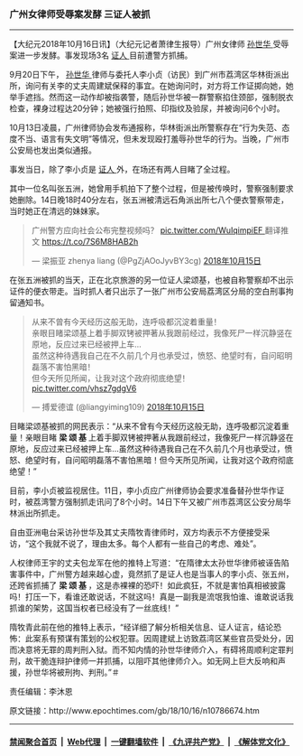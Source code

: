 ### 广州女律师受辱案发酵 三证人被抓
------------------------

<p>
 【大纪元2018年10月16日讯】（大纪元记者萧律生报导）广州女律师
 <a href="http://www.epochtimes.com/gb/tag/%E5%AD%99%E4%B8%96%E5%8D%8E.html">
  孙世华
 </a>
 受辱案进一步发酵。事发现场3名
 <a href="http://www.epochtimes.com/gb/tag/%E8%AF%81%E4%BA%BA.html">
  证人
 </a>
 目前遭警方抓捕。
</p>
<p>
 9月20日下午，
 <a href="http://www.epochtimes.com/gb/tag/%E5%AD%99%E4%B8%96%E5%8D%8E.html">
  孙世华
 </a>
 律师与委托人李小贞（访民）到广州市荔湾区华林街派出所，询问有关李的丈夫周建斌保释的事宜。在她询问时，对方将工作证掷向她，她举手遮挡。然而这一动作却被指袭警，随后孙世华被一群警察掐住颈部，强制脱衣检查，裸身过程达20分钟；她被强行拍照、印指纹及验尿，并被询问6个小时。
</p>
<p>
 10月13日凌晨，广州律师协会发布通报称，华林街派出所警察存在“行为失范、态度不当、语言有失文明”等情况，但未发现殴打羞辱孙世华的行为。当晚，广州市公安局也发出类似通报。
</p>
<p>
 事发当日，除了李小贞是
 <a href="http://www.epochtimes.com/gb/tag/%E8%AF%81%E4%BA%BA.html">
  证人
 </a>
 外，在场还有两人目睹了全过程。
</p>
<p>
 其中一位名叫张五洲，她曾用手机拍下了整个过程，但是被传唤时，警察强制要求她删除。14日晚18时40分左右，张五洲被清远石角派出所七八个便衣警察带走，当时她正在清远的妹妹家。
</p>
<p>
</p>
<blockquote class="twitter-tweet" data-lang="zh-cn">
 <p dir="ltr" lang="zh">
  广州警方应向社会公布完整视频吗？
  <a href="https://t.co/WuIqimpiEF">
   pic.twitter.com/WuIqimpiEF
  </a>
  翻译推文
  <a href="https://t.co/7S6M8HAB2h">
   https://t.co/7S6M8HAB2h
  </a>
 </p>
 <p>
  — 梁振亚 zhenya liang (@PgZjAOoJyvBY3cg)
  <a href="https://twitter.com/PgZjAOoJyvBY3cg/status/1051872413699334144?ref_src=twsrc%5Etfw">
   2018年10月15日
  </a>
 </p>
</blockquote>
<p>
 <p>
 </p>
 <p>
  在张五洲被抓的当天，正在北京旅游的另一位证人梁颂基，也被自称警察却不出示证件的便衣带走。当时抓人者只出示了一张广州市公安局荔湾区分局的空白刑事拘留通知书。
 </p>
</p>
<p>
</p>
<blockquote class="twitter-tweet" data-lang="zh-cn">
 <p dir="ltr" lang="zh">
  从来不曾有今天经历这般无助，连呼吸都沉淀着重量！
  <br/>
  亲眼目睹梁颂基上着手脚双铐被押著从我跟前经过，我像死尸一样沉静竖在原地，反应过来已经被押上车…
  <br/>
  虽然这种待遇我自己在不久前几个月也承受过，愤怒、绝望时有，自问昭明磊落不害怕黑暗！
  <br/>
  但今天所见所闻，让我对这个政府彻底绝望！
  <a href="https://t.co/vhsz7gdgV6">
   pic.twitter.com/vhsz7gdgV6
  </a>
 </p>
 <p>
  — 搏爱德谊 (@liangyiming109)
  <a href="https://twitter.com/liangyiming109/status/1051845867894960128?ref_src=twsrc%5Etfw">
   2018年10月15日
  </a>
 </p>
</blockquote>
<p>
 <p>
  目睹梁颂基被抓的网民表示：“从来不曾有今天经历这般无助，连呼吸都沉淀着重量！亲眼目睹
  <strong>
   梁
  </strong>
  <strong>
   颂
  </strong>
  <strong>
   基
  </strong>
  上着手脚双铐被押著从我跟前经过，我像死尸一样沉静竖在原地，反应过来已经被押上车…虽然这种待遇我自己在不久前几个月也承受过，愤怒、绝望时有，自问昭明磊落不害怕黑暗！但今天所见所闻，让我对这个政府彻底绝望！”
 </p>
 <p>
  目前，李小贞被监视居住。11日，李小贞应广州律师协会要求准备替孙世华作证时，被荔湾警方强制抓走讯问了8个小时。14日下午又被广州市荔湾区公安分局华林派出所抓走。
 </p>
 <p>
  自由亚洲电台采访孙世华及其丈夫隋牧青律师时，双方均表示不方便接受采访，“这个我就不说了，理由太多。每个人都有一些自己的考虑、难处”。
 </p>
 <div class="js-tweet-text-container">
  <p class="TweetTextSize js-tweet-text tweet-text" data-aria-label-part="0" lang="zh">
   人权律师王宇的丈夫包龙军在他的推特上写道：“在隋律太太孙世华律师被诬告陷害事件中，广州警方越来越心虚，竟然抓了是证人也是当事人的李小贞、张五州，还跨省抓捕了
   <strong>
    梁
   </strong>
   <strong>
    颂
   </strong>
   <strong>
    基
   </strong>
   ，这是赤裸裸的恐吓！如此疯狂，不就是害怕真相被披露吗！打压一下，看谁还敢说话，不就这吗！真是一副我是流氓我怕谁、谁敢说话我抓谁的架势，这国当权者已经没有了一丝底线！”
  </p>
 </div>
 <div class="js-tweet-text-container">
  <p class="TweetTextSize TweetTextSize--normal js-tweet-text tweet-text" data-aria-label-part="4" lang="zh">
   隋牧青此前在他的推特上表示，“经详细了解分析相关信息、证人证言，结论恐怖：此案系有预谋有策划的公权犯罪。因周建斌上访致荔湾区某些官员受处分，因而决意将无罪的周判刑入狱。而不知内情的孙世华律师介入，有碍将周顺利定罪判刑，故干脆连辩护律师一并抓捕，以阻吓其他律师介入。如无网上巨大反响和声援，孙世华将被刑拘、判刑。”＃
  </p>
 </div>
 <p>
  责任编辑：李沐恩
 </p>
</p>
原文链接：http://www.epochtimes.com/gb/18/10/16/n10786674.htm


------------------------
#### [禁闻聚合首页](https://github.com/gfw-breaker/banned-news/blob/master/README.md) &nbsp;|&nbsp; [Web代理](https://github.com/gfw-breaker/open-proxy/blob/master/README.md) &nbsp;|&nbsp; [一键翻墙软件](https://github.com/gfw-breaker/nogfw/blob/master/README.md) &nbsp;|&nbsp; [《九评共产党》](https://github.com/gfw-breaker/9ping.md/blob/master/README.md#九评之一评共产党是什么) &nbsp;|&nbsp; [《解体党文化》](https://github.com/gfw-breaker/jtdwh.md/blob/master/README.md#绪论)